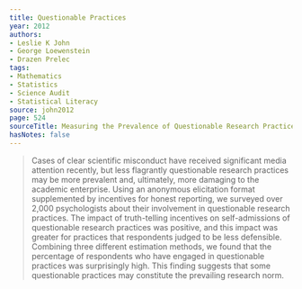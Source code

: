 ```yaml
---
title: Questionable Practices
year: 2012
authors:
- Leslie K John
- George Loewenstein
- Drazen Prelec
tags:
- Mathematics
- Statistics
- Science Audit
- Statistical Literacy
source: john2012
page: 524
sourceTitle: Measuring the Prevalence of Questionable Research Practices with Incentives for Truth Telling
hasNotes: false
---
```


> Cases of clear scientific misconduct have received significant media attention recently, but less flagrantly questionable research practices may be more prevalent and, ultimately, more damaging to the academic enterprise. Using an anonymous elicitation format supplemented by incentives for honest reporting, we surveyed over 2,000 psychologists about their involvement in questionable research practices. The impact of truth-telling incentives on self-admissions of questionable research practices was positive, and this impact was greater for practices that respondents judged to be less defensible. Combining three different estimation methods, we found that the percentage of respondents who have engaged in questionable practices was surprisingly high. This finding suggests that some questionable practices may constitute the prevailing research norm.
